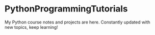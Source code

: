 # PythonProgrammingTutorials
My Python course notes and projects are here. Constantly updated with new topics, keep learning!
